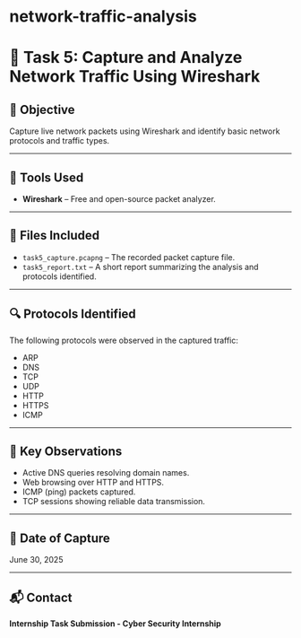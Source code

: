 # network-traffic-analysis
# 📡 Task 5: Capture and Analyze Network Traffic Using Wireshark

## 📌 Objective
Capture live network packets using Wireshark and identify basic network protocols and traffic types.

---

## 🧰 Tools Used
- **Wireshark** – Free and open-source packet analyzer.

---

## 📁 Files Included
- `task5_capture.pcapng` – The recorded packet capture file.
- `task5_report.txt` – A short report summarizing the analysis and protocols identified.

---

## 🔍 Protocols Identified
The following protocols were observed in the captured traffic:
- ARP
- DNS
- TCP
- UDP
- HTTP
- HTTPS
- ICMP

---

## 📌 Key Observations
- Active DNS queries resolving domain names.
- Web browsing over HTTP and HTTPS.
- ICMP (ping) packets captured.
- TCP sessions showing reliable data transmission.

---

## 📆 Date of Capture
June 30, 2025

---

## 📬 Contact
**Internship Task Submission - Cyber Security Internship**
